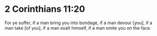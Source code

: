 # 2 Corinthians 11:20

For ye suffer, if a man bring you into bondage, if a man devour [you], if a man take [of you], if a man exalt himself, if a man smite you on the face.
